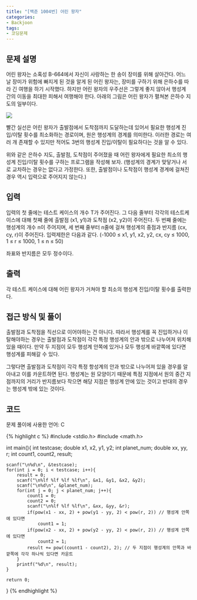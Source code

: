 ```yaml
---
title: "[백준 1004번] 어린 왕자"
categories:
- Backjoon
tags:
- 코딩문제
---
```


## 문제 설명

어린 왕자는 소혹성 B-664에서 자신이 사랑하는 한 송이 장미를 위해 살아간다. 어느 날 장미가 위험에 빠지게 된 것을 알게 된 어린 왕자는, 장미를 구하기 위해 은하수를 따라 긴 여행을 하기 시작했다. 하지만 어린 왕자의 우주선은 그렇게 좋지 않아서 행성계 간의 이동을 최대한 피해서 여행해야 한다. 아래의 그림은 어린 왕자가 펼쳐본 은하수 지도의 일부이다.

![](https://onlinejudgeimages.s3-ap-northeast-1.amazonaws.com/upload/201003/dfcmhrjj_113gw6bcng2_b.gif)

빨간 실선은 어린 왕자가 출발점에서 도착점까지 도달하는데 있어서 필요한 행성계 진입/이탈 횟수를 최소화하는 경로이며, 원은 행성계의 경계를 의미한다. 이러한 경로는 여러 개 존재할 수 있지만 적어도 3번의 행성계 진입/이탈이 필요하다는 것을 알 수 있다.

위와 같은 은하수 지도, 출발점, 도착점이 주어졌을 때 어린 왕자에게 필요한 최소의 행성계 진입/이탈 횟수를 구하는 프로그램을 작성해 보자. (행성계의 경계가 맞닿거나 서로 교차하는 경우는 없다고 가정한다. 또한, 출발점이나 도착점이 행성계 경계에 걸쳐진 경우 역시 입력으로 주어지지 않는다.)

## 입력

입력의 첫 줄에는 테스트 케이스의 개수 T가 주어진다. 그 다음 줄부터 각각의 테스트케이스에 대해 첫째 줄에 출발점 (x1, y1)과 도착점 (x2, y2)이 주어진다. 두 번째 줄에는 행성계의 개수 n이 주어지며, 세 번째 줄부터 n줄에 걸쳐 행성계의 중점과 반지름 (cx, cy, r)이 주어진다. 입력제한은 다음과 같다. (-1000 ≤ x1, y1, x2, y2, cx, cy ≤ 1000, 1 ≤ r ≤ 1000, 1 ≤ n ≤ 50)

좌표와 반지름은 모두 정수이다.

## 출력

각 테스트 케이스에 대해 어린 왕자가 거쳐야 할 최소의 행성계 진입/이탈 횟수를 출력한다.

## 접근 방식 및 풀이

출발점과 도착점을 직선으로 이어야하는 건 아니다. 따라서 행성계를 꼭 진입하거나 이탈해야하는 경우는 출발점과 도착점이 각각 특정 행성계의 안과 밖으로 나누어져 위치해 있을 때이다. 만약 두 지점이 모두 행성계 안쪽에 있거나 모두 행성계 바깥쪽에 있다면 행성계를 피해갈 수 있다.

그렇다면 출발점과 도착점이 각각 특정 항성계의 안과 밖으로 나누어져 있을 경우를 알아내고 이를 카운트하면 된다.  행성계는 원 모양이기 때문에 특점 지점에서 원의 중간 지점까지의 거리가 반지름보다 작으면 해당 지점은 행성계 안에 있는 것이고 반대의 경우는 행성계 밖에 있는 것이다.

## 코드
문제 풀이에 사용한 언어: C

{% highlight c %}
#include <stdio.h>
#include <math.h>

int main(){
    int testcase;
    double x1, x2, y1, y2;
    int planet_num;
    double xx, yy, r;
    int count1, count2, result;
    
    scanf("\n%d\n", &testcase);
    for(int i = 0; i < testcase; i++){
        result = 0;
        scanf("\n%lf %lf %lf %lf\n", &x1, &y1, &x2, &y2);
        scanf("\n%d\n", &planet_num);
        for(int j = 0; j < planet_num; j++){
            count1 = 0;
            count2 = 0;
            scanf("\n%lf %lf %lf\n", &xx, &yy, &r);
            if(pow(x1 - xx, 2) + pow(y1 - yy, 2) < pow(r, 2)) // 행성계 안쪽에 있다면
                count1 = 1;
            if(pow(x2 - xx, 2) + pow(y2 - yy, 2) < pow(r, 2)) // 행성계 안쪽에 있다면
                count2 = 1;
            result += pow((count1 - count2), 2); // 두 지점이 행성계의 안쪽과 바깥쪽에 각각 하나씩 있다면 카운트
        }
        printf("%d\n", result);
    }
    
    return 0;
}
{% endhighlight %}
